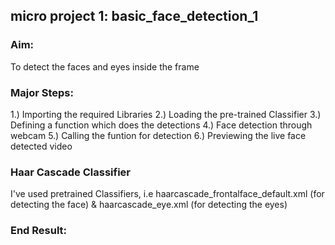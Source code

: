 ## micro project 1: basic_face_detection_1

### Aim: 
To detect the faces and eyes inside the frame

### Major Steps:
1.) Importing the required Libraries
2.) Loading the pre-trained Classifier
3.) Defining a function which does the detections
4.) Face detection through webcam
5.) Calling the funtion for detection
6.) Previewing the live face detected video

### Haar Cascade Classifier
I've used pretrained Classifiers, i.e haarcascade_frontalface_default.xml (for detecting the face) & haarcascade_eye.xml (for detecting the eyes)

### End Result:
